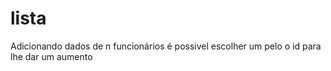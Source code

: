 # lista
 Adicionando dados de n funcionários é possivel escolher um pelo o id para lhe dar um aumento
